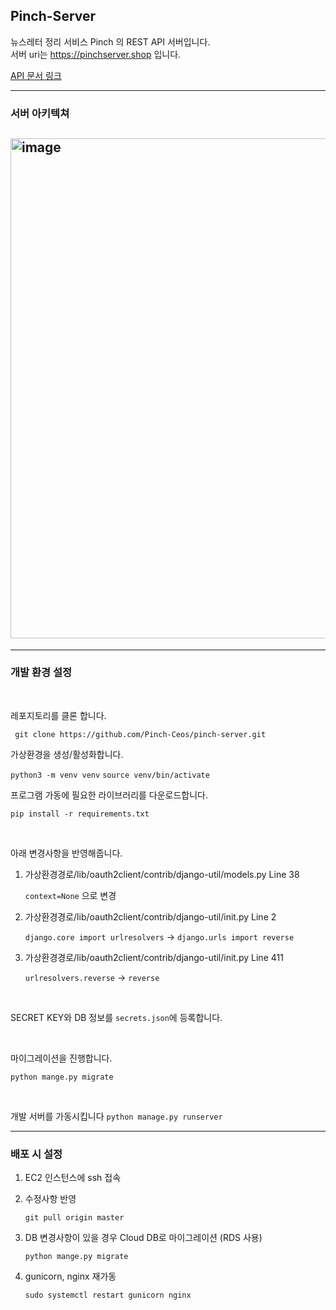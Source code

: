 ## Pinch-Server

뉴스레터 정리 서비스 Pinch 의 REST API 서버입니다.
<br>
서버 uri는 https://pinchserver.shop 입니다.

[API 문서 링크](https://documenter.getpostman.com/view/15189759/Tzm9huBY)

---

### 서버 아키텍쳐

## <img width="800" alt="image" src="https://user-images.githubusercontent.com/57395765/128636481-768a5d08-fd5c-41cb-91ef-f228f9708e1b.png">

---

### 개발 환경 설정

<br>

레포지토리를 클론 합니다.

` git clone https://github.com/Pinch-Ceos/pinch-server.git`

가상환경을 생성/활성화합니다.

`python3 -m venv venv`
`source venv/bin/activate`

프로그램 가동에 필요한 라이브러리를 다운로드합니다.

`pip install -r requirements.txt`

<br>

아래 변경사항을 반영해줍니다.

1. 가상환경경로/lib/oauth2client/contrib/django-util/models.py Line 38

   `context=None` 으로 변경

2. 가상환경경로/lib/oauth2client/contrib/django-util/init.py Line 2

   `django.core import urlresolvers` -> `django.urls import reverse`

3. 가상환경경로/lib/oauth2client/contrib/django-util/init.py Line 411

   `urlresolvers.reverse` -> `reverse`

<br>

SECRET KEY와 DB 정보를 `secrets.json`에 등록합니다.

<br>

마이그레이션을 진행합니다.

`python mange.py migrate`

<br>

개발 서버를 가동시킵니다
`python manage.py runserver`

---

### 배포 시 설정

1. EC2 인스턴스에 ssh 접속

2. 수정사항 반영

   `git pull origin master`

3. DB 변경사항이 있을 경우 Cloud DB로 마이그레이션 (RDS 사용)

   `python mange.py migrate`

4. gunicorn, nginx 재가동

   `sudo systemctl restart gunicorn nginx`
